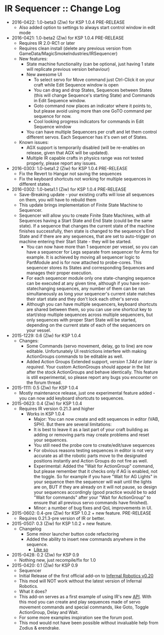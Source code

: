 # IR Sequencer :: Change Log

* 2016-0422: 1.0-beta3 (Ziw) for KSP 1.0.4 PRE-RELEASE
	+ Also added option to settings to always start control window in edit mode
* 2016-0421: 1.0-beta2 (Ziw) for KSP 1.0.4 PRE-RELEASE
	+ Requires IR 2.0-RC1 or later
	+ Requires clean install (delete any previous version from GameData/MagicSmokeIndustries/IRSequencer)
	+ New features:
		- State machine functionality (can be optional, just having 1 state will replicate previous version behaviour)
		- New awesome UI
			- To select servo for Move command just Ctrl-Click it on your craft while Edit Sequence window is open
			- You can drag and drop States, Sequences between States (this will change Sequence's starting State) and Commands in Edit Sequence window.
			- Goto command now places an indicator where it points to, but please avoid using more than one GoTO command per sequence for now.
			- Cool looking progress indicators for commands in Edit Sequence window
		- You can have multiple Sequencers per craft and let them control different servos. Each Sequencer has it's own set of States.
	+ Known issues:
		- AGX support is temporarily disabled (will be re-enables on release, given that AGX will be updated).
		- Multiple IR capable crafts in physics range was not tested properly, please report any issues.
* 2016-0303: 1.0-beta1.2 (Ziw) for KSP 1.0.4 PRE-RELEASE
	+ Fix the Revert to Hangar not saving the sequences
	+ Fix the keyboard shortcuts not working for multiple sequences in different states.
* 2016-0302: 1.0-beta1.1 (Ziw) for KSP 1.0.4 PRE-RELEASE
	+ Save-Breaking update - your existing crafts will lose all sequences on them, you will have to rebuild them
	+ This update brings implementation of Finite State Machine to Sequencer.
	+ Sequencer will allow you to create Finite State Machines, with all Sequences having a Start State and End State (could be the same state). If a sequence that changes the current state of the machine finishes successfully, then state is changed to the sequence's End State and if there are any sequences, that are set to auto-trigger on machine entering their Start State - they will be started.
		- You can now have more than 1 sequencer per vessel, so you can have a sequencer for Legs separate from sequencer for Arms for example. It is achieved by moving all sequencer logic to PartModule and is for now attached to probe-cores. This sequencer stores its States and corresponding Sequences and manages their proper execution.
		- For each sequencer module only one state-changing sequence can be executed at any given time, although if you have non-statechanging sequences, any number of them can be ran simultaneously as long your sequencer's current state matches their start state and they don't lock each other's servos
		- Although you can have multiple sequencers, keyboard shortcuts are shared between them, so you can use one shortcut key to start/stop multiple sequences across multiple sequencers, but only sequences with proper Start State will be started, depending on the current state of each of the sequencers on your vessel.
* 2015-1229: 0.6 (Ziw) for KSP 1.0.4
	+ Changes:
		- Some Commands (servo movement, delay, go to line) are now editable. Unfortunately UI restrictions interfere with making ActionGroups commands to be editable as well.
		- Added Action Groups Extended support, _version 1.34d or later is required_. Your custom ActionGroups should appear in the list after the stock ActionGroups and behave identically. This feature is still experimental, so please report any bugs you encounter on the forum thread.
* 2015-1111: 0.5 (Ziw) for KSP 1.0.4
	+ Mostly maintenance release, just one experimental feature added - you can now add keyboard shortcuts to sequences.
* 2015-0623: 0.4 (Ziw) for KSP 1.0.4
	+ Requires IR version 0.21.3 and higher
		- Works in KSP 1.0.4
			- Major: You can now create and edit sequences in editor (VAB, SPH). But there are several limitations:
			- It is best to leave it as a last part of your craft building as adding or removing parts may create problems and reset your sequences.
			- You still need the probe core to create/edit/save sequences
			- For obvious reasons testing sequences in editor is not very accurate as all the robotic parts move to the designated positions instantly and Action Groups do not fire as well.
			- Experimental: Added the "Wait for ActionGroup" command, but please remember that it checks only if AG is enabled, not the toggle. So for example if you have "Wait for AG Lights" in your sequence then the sequencer will wait until the lights are on, BUT if they are already on it will not pause, so design your sequences accordingly (good practice would be to add "Wait for commands" after your "Wait for ActionGroup" to ensure that all previous servo commands have finished).
			- Minor: a number of bug fixes and QoL improvements in UI.
* 2015-0602: 0.4-pre (Ziw) for KSP 1.0.2 + new feature. PRE-RELEASE
	+ Requires 0.21.3-pre version of IR or better.
* 2015-0507: 0.3 (Ziw) for KSP 1.0.2 + new feature.
	+ Changelog
		- Some minor launcher button code refactoring
		- Added the ability to insert new commands anywhere in the sequence.
			- [Like so](http://i.imgur.com/H82ucmx.jpg)
* 2015-0428: 0.2 (Ziw) for KSP 0.9
	+ Nothing new, just recompile/fix for 1.0
* 2015-0420: 0.1 (Ziw) for KSP 0.9
	+ Sequencer
	+ Initial Release of the first official add-on to [Infernal Robotics v0.20](http://forum.kerbalspaceprogram.com/threads/116064)
	+ This mod will NOT work without the latest version of Infernal Robotics.
	+ What it does?
	+ This add-on serves as a first example of using IR's new [API](https://github.com/MagicSmokeIndustries/InfernalRobotics/wiki/Using-the-IR-API). With this mod you can create and play sequences made of servo movement commands and special commands, like Goto, Toggle ActionGroup, Delay and Wait.
	+ For some more examples inspiration see the forum post.
	+ This mod would not have been possible without invaluable help from Zodius & erendrake.
